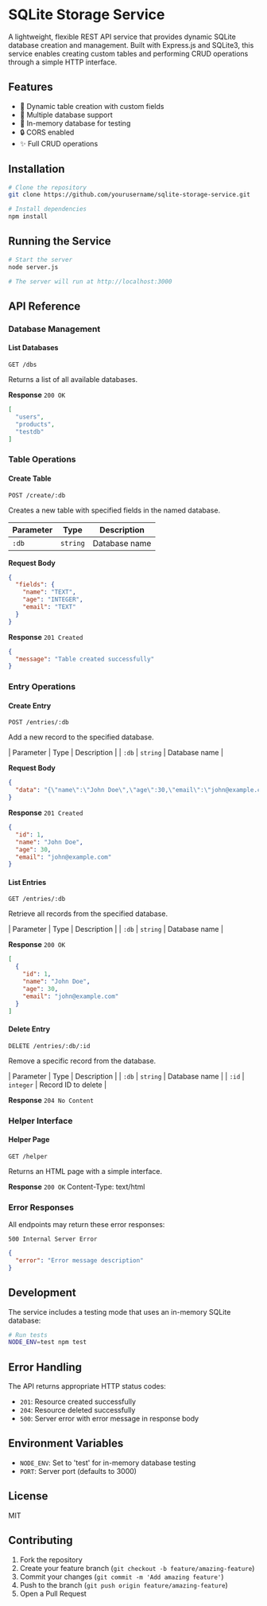 # SQLite Storage Service

A lightweight, flexible REST API service that provides dynamic SQLite database creation and management. Built with Express.js and SQLite3, this service enables creating custom tables and performing CRUD operations through a simple HTTP interface.

## Features

- 🔧 Dynamic table creation with custom fields
- 💾 Multiple database support
- 🧪 In-memory database for testing
- 🔒 CORS enabled
- ✨ Full CRUD operations

## Installation

```bash
# Clone the repository
git clone https://github.com/yourusername/sqlite-storage-service.git

# Install dependencies
npm install
```

## Running the Service

```bash
# Start the server
node server.js

# The server will run at http://localhost:3000
```

## API Reference

### Database Management

#### List Databases
```http
GET /dbs
```
Returns a list of all available databases.

**Response** `200 OK`
```json
[
  "users",
  "products",
  "testdb"
]
```

### Table Operations

#### Create Table
```http
POST /create/:db
```
Creates a new table with specified fields in the named database.

| Parameter | Type | Description |
|-----------|------|-------------|
| `:db` | `string` | Database name |

**Request Body**
```json
{
  "fields": {
    "name": "TEXT",
    "age": "INTEGER",
    "email": "TEXT"
  }
}
```

**Response** `201 Created`
```json
{
  "message": "Table created successfully"
}
```

### Entry Operations

#### Create Entry
```http
POST /entries/:db
```
Add a new record to the specified database.

| Parameter | Type | Description |
| `:db` | `string` | Database name |

**Request Body**
```json
{
  "data": "{\"name\":\"John Doe\",\"age\":30,\"email\":\"john@example.com\"}"
}
```

**Response** `201 Created`
```json
{
  "id": 1,
  "name": "John Doe",
  "age": 30,
  "email": "john@example.com"
}
```

#### List Entries
```http
GET /entries/:db
```
Retrieve all records from the specified database.

| Parameter | Type | Description |
| `:db` | `string` | Database name |

**Response** `200 OK`
```json
[
  {
    "id": 1,
    "name": "John Doe",
    "age": 30,
    "email": "john@example.com"
  }
]
```

#### Delete Entry
```http
DELETE /entries/:db/:id
```
Remove a specific record from the database.

| Parameter | Type | Description |
| `:db` | `string` | Database name |
| `:id` | `integer` | Record ID to delete |

**Response** `204 No Content`

### Helper Interface

#### Helper Page
```http
GET /helper
```
Returns an HTML page with a simple interface.

**Response** `200 OK`
Content-Type: text/html

### Error Responses

All endpoints may return these error responses:

```http
500 Internal Server Error
```
```json
{
  "error": "Error message description"
}
```

## Development

The service includes a testing mode that uses an in-memory SQLite database:

```bash
# Run tests
NODE_ENV=test npm test
```

## Error Handling

The API returns appropriate HTTP status codes:

- `201`: Resource created successfully
- `204`: Resource deleted successfully
- `500`: Server error with error message in response body

## Environment Variables

- `NODE_ENV`: Set to 'test' for in-memory database testing
- `PORT`: Server port (defaults to 3000)

## License

MIT

## Contributing

1. Fork the repository
2. Create your feature branch (`git checkout -b feature/amazing-feature`)
3. Commit your changes (`git commit -m 'Add amazing feature'`)
4. Push to the branch (`git push origin feature/amazing-feature`)
5. Open a Pull Request
